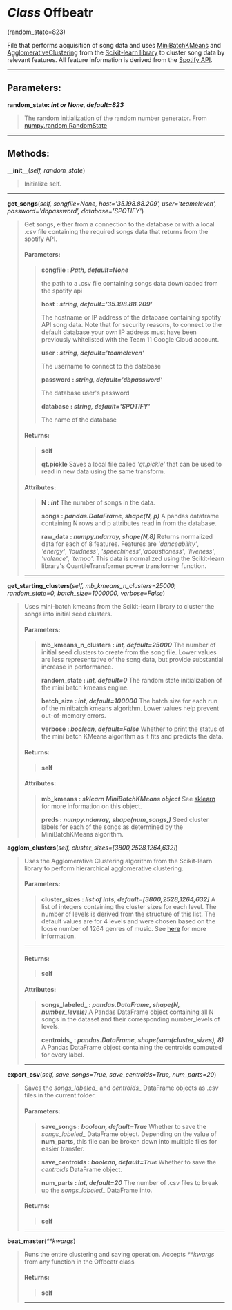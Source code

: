 # *Class* Offbeatr
(random_state=823)

File that performs acquisition of song data and uses [MiniBatchKMeans](https://scikit-learn.org/stable/modules/generated/sklearn.cluster.MiniBatchKMeans.html) and [AgglomerativeClustering](https://scikit-learn.org/stable/index.html) from the [Scikit-learn library](https://scikit-learn.org/stable/modules/generated/sklearn.cluster.AgglomerativeClustering.html) to cluster song data by relevant features. All feature information is derived from the [Spotify API](https://developer.spotify.com/).

---

## Parameters:

**random\_state: *int or None, default=823***
>The random initialization of the random number generator. From [numpy.random.RandomState](https://docs.scipy.org/doc/numpy-1.15.0/reference/generated/numpy.random.RandomState.html)

---

## Methods:

**\_\_init\_\_**(*self, random_state*)
>Initialize self.
---


**get\_songs**(*self, songfile=None, host='35.198.88.209', user='teameleven', password='dbpassword', database='SPOTIFY'*)
>Get songs, either from a connection to the database or with a local .csv file containing the required songs data that returns from the spotify API.
>
>#### Parameters:
>
>>**songfile : *Path, default=None***
>>
>>    the path to a .csv file containing songs data downloaded from the spotify api
>>
>>**host : *string, default='35.198.88.209'***
>>
>>    The hostname or IP address of the database containing spotify API song data. Note that for security reasons, to connect to the default database your own IP address must have been previously whitelisted with the Team 11 Google Cloud account. 
>>
>>**user : *string, default='teameleven'***
>>
>>    The username to connect to the database
>>
>>**password : *string, default='dbpassword'***
>>
>>    The database user's password
>>
>>**database : *string, default='SPOTIFY'***
>>
>>    The name of the database
>>
>
>#### Returns:
>
>>**self**
>>
>>**qt.pickle**
>>    Saves a local file called *'qt.pickle'* that can be used to read in new data using the same transform.
>>
>
>
>#### Attributes:
>
>>**N : *int***
>>    The number of songs in the data.
>>
>>**songs : *pandas.DataFrame, shape(N, p)***
>>    A pandas dataframe containing N rows and p attributes read in from the database.
>>
>>**raw_data : *numpy.ndarray, shape(N,8)***
>>    Returns normalized data for each of 8 features. Features are *'danceability'*, *'energy'*, *'loudness'*, *'speechiness'*,*'acousticness'*, *'liveness'*, *'valence'*, *'tempo'*. This data is normalized using the Scikit-learn library's QuantileTransformer power transformer function.
>
>---


**get\_starting\_clusters**(*self, mb\_kmeans\_n\_clusters=25000, random\_state=0, batch\_size=1000000, verbose=False*)
>Uses mini-batch kmeans from the Scikit-learn library to cluster the songs into initial seed clusters.
>
>#### Parameters:
>
>>**mb\_kmeans\_n\_clusters : *int, default=25000***
>>    The number of initial seed clusters to create from the song file. Lower values are less representative of the song data, but provide substantial increase in performance. 
>>
>>**random\_state : *int, default=0***
>>    The random state initialization of the mini batch kmeans engine. 
>>
>>**batch\_size : *int, default=100000***
>>    The batch size for each run of the minibatch kmeans algorithm. Lower values help prevent out-of-memory errors. 
>>
>>**verbose : *boolean, default=False***
>>    Whether to print the status of the mini batch KMeans algorithm as it fits and predicts the data. 
>
>
>#### Returns:
>
>>**self**
>
>
>#### Attributes:
>
>>**mb_kmeans : *sklearn MiniBatchKMeans object***
>>    See [sklearn](https://scikit-learn.org/stable/modules/generated/sklearn.cluster.MiniBatchKMeans.html) for more information on this object.
>>
>>**preds : *numpy.ndarray, shape(num_songs,)***
>>    Seed cluster labels for each of the songs as determined by the MiniBatchKMeans algorithm.
>
>


**agglom\_clusters**(*self, cluster_sizes=[3800,2528,1264,632]*)
>Uses the Agglomerative Clustering algorithm from the Scikit-learn library to perform hierarchical agglomerative clustering.
>
>#### Parameters:
>
>>**cluster\_sizes : *list of ints, default=[3800,2528,1264,632]***
>>    A list of integers containing the cluster sizes for each level. The number of levels is derived from the structure of this list. The default values are for 4 levels and were chosen based on the loose number of 1264 genres of music. See [here](https://www.theguardian.com/music/2014/sep/04/-sp-from-charred-death-to-deep-filthstep-the-1264-genres-that-make-modern-music) for more information.
>
>---
>#### Returns:
>
>>**self**
>
>
>#### Attributes:
>
>>**songs_labeled_ : *pandas.DataFrame, shape(N, number_levels)***
>>    A Pandas DataFrame object containing all N songs in the dataset and their corresponding number_levels of levels. 
>>
>>**centroids_ : *pandas.DataFrame, shape(sum(cluster_sizes), 8)***
>>    A Pandas DataFrame object containing the centroids computed for every label.
>
>---


**export\_csv**(*self, save_songs=True, save_centroids=True, num_parts=20*)
>    Saves the *songs_labeled_* and *centroids_* DataFrame objects as .csv files in the current folder.
>
>#### Parameters:
>
>>**save_songs : *boolean, default=True***
>>    Whether to save the *songs_labeled_* DataFrame object. Depending on the value of **num_parts**, this file can be broken down into multiple files for easier transfer.
>>
>>**save_centroids : *boolean, default=True***
>>    Whether to save the *centroids* DataFrame object. 
>>
>>**num_parts : *int, default=20***
>>    The number of .csv files to break up the *songs_labeled_* DataFrame into.
>
>
>#### Returns:
>
>>**self**
>
>---
>


**beat\_master**(*\*\*kwargs*)
>
>    Runs the entire clustering and saving operation. Accepts *\*\*kwargs* from any function in the Offbeatr class
>
>
>#### Returns:
>
>>**self**
>
>---
>
